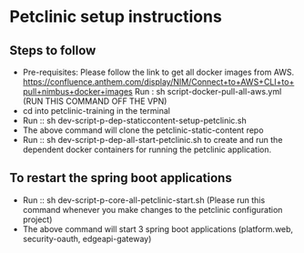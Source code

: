 Petclinic setup instructions
=======================
   

## Steps to follow
* Pre-requisites: Please follow the link to get all docker images from AWS.
    https://confluence.anthem.com/display/NIM/Connect+to+AWS+CLI+to+pull+nimbus+docker+images
    Run : sh script-docker-pull-all-aws.yml (RUN THIS COMMAND OFF THE VPN)
* cd into petclinic-training in the terminal
* Run :: sh dev-script-p-dep-staticcontent-setup-petclinic.sh
* The above command will clone the petclinic-static-content repo
* Run :: sh dev-script-p-dep-all-start-petclinic.sh to create and run the dependent docker containers for running the petclinic application.


## To restart the spring boot applications
* Run :: sh dev-script-p-core-all-petclinic-start.sh (Please run this command whenever you make changes to the petclinic configuration project)
* The above command will start 3 spring boot applications (platform.web, security-oauth, edgeapi-gateway)
